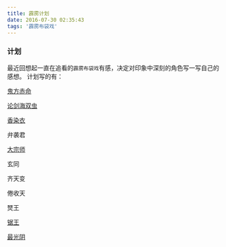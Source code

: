 ```yaml
---
title: 霹雳计划
date: 2016-07-30 02:35:43
tags: '霹雳布袋戏'
---
```


### 计划

最近回想起一直在追看的`霹雳布袋戏`有感，决定对印象中深刻的角色写一写自己的感想。
计划写的有：

[鬼方赤命][2]

[论剑海双虫][3]

[香染衣][1]

弁袭君

[大宗师][4]

玄同

齐天变

倦收天

燹王

[锯王][5]

[最光阴][7]

[1]:./香染衣.md
[2]:./鬼方赤命.md
[3]:./论剑海双虫.md
[4]:./大宗师.md
[5]:./锯王.md
[6]:./燹王.md
[7]:./最光阴.md
	
